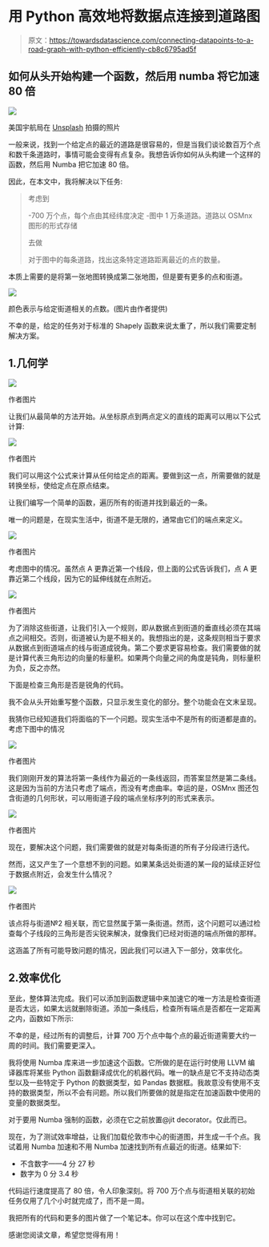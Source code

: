 # 用 Python 高效地将数据点连接到道路图

> 原文：<https://towardsdatascience.com/connecting-datapoints-to-a-road-graph-with-python-efficiently-cb8c6795ad5f>

## 如何从头开始构建一个函数，然后用 numba 将它加速 80 倍

![](img/f8f8355a58a490ad1339a64f391fee7d.png)

美国宇航局在 [Unsplash](https://unsplash.com/s/photos/internet?utm_source=unsplash&utm_medium=referral&utm_content=creditCopyText) 拍摄的照片

一般来说，找到一个给定点的最近的道路是很容易的，但是当我们谈论数百万个点和数千条道路时，事情可能会变得有点复杂。我想告诉你如何从头构建一个这样的函数，然后用 Numba 把它加速 80 倍。

因此，在本文中，我将解决以下任务:

> 考虑到
> 
> -700 万个点，每个点由其经纬度决定
> -图中 1 万条道路。道路以 OSMnx 图形的形式存储
> 
> 去做
> 
> 对于图中的每条道路，找出这条特定道路距离最近的点的数量。

本质上需要的是将第一张地图转换成第二张地图，但是要有更多的点和街道。

![](img/4c2b76178ed66cd073ec145aa0904cb4.png)

颜色表示与给定街道相关的点数。(图片由作者提供)

不幸的是，给定的任务对于标准的 Shapely 函数来说太重了，所以我们需要定制解决方案。

## 1.几何学

![](img/faa56fa98ae9ce324951c70ebbbb7b97.png)

作者图片

让我们从最简单的方法开始。从坐标原点到两点定义的直线的距离可以用以下公式计算:

![](img/9c0884c7351d0a53f11b6e72d1fdc37e.png)

作者图片

我们可以用这个公式来计算从任何给定点的距离。要做到这一点，所需要做的就是转换坐标，使给定点在原点结束。

让我们编写一个简单的函数，遍历所有的街道并找到最近的一条。

唯一的问题是，在现实生活中，街道不是无限的，通常由它们的端点来定义。

![](img/2ac4264a8757cf9b4f1fcd8be4b3e2c6.png)

作者图片

考虑图中的情况。虽然点 A 更靠近第一个线段，但上面的公式告诉我们，点 A 更靠近第二个线段，因为它的延伸线就在点附近。

![](img/832dccf928967c2364512b69cb46fda8.png)

作者图片

为了消除这些街道，让我们引入一个规则，即从数据点到街道的垂直线必须在其端点之间相交。否则，街道被认为是不相关的。我想指出的是，这条规则相当于要求从数据点到街道端点的线与街道成锐角。第二个要求更容易检查。我们需要做的就是计算代表三角形边的向量的标量积。如果两个向量之间的角度是钝角，则标量积为负，反之亦然。

下面是检查三角形是否是锐角的代码。

我不会从头开始重写整个函数，只显示发生变化的部分。整个功能会在文末呈现。

我猜你已经知道我们将面临的下一个问题。现实生活中不是所有的街道都是直的。考虑下图中的情况

![](img/2f0fb129196177075e86eda22e837d05.png)

作者图片

我们刚刚开发的算法将第一条线作为最近的一条线返回，而答案显然是第二条线。这是因为当前的方法只考虑了端点，而没有考虑曲率。幸运的是，OSMnx 图还包含街道的几何形状，可以用街道子段的端点坐标序列的形式来表示。

![](img/44e72de5a6cceec55e23a3a7db6bdde7.png)

作者图片

现在，要解决这个问题，我们需要做的就是对每条街道的所有子分段进行迭代。

然而，这又产生了一个意想不到的问题。如果某条远处街道的某一段的延续正好位于数据点附近，会发生什么情况？

![](img/855445f8fc9b2265d33ff6c19b8f6911.png)

作者图片

该点将与街道№2 相关联，而它显然属于第一条街道。然而，这个问题可以通过检查每个子线段的三角形是否尖锐来解决，就像我们已经对街道的端点所做的那样。

这涵盖了所有可能导致问题的情况，因此我们可以进入下一部分，效率优化。

## 2.效率优化

至此，整体算法完成。我们可以添加到函数逻辑中来加速它的唯一方法是检查街道是否太远，如果太远就删除街道。添加一条线后，检查所有端点是否都在一定距离之内，函数如下所示:

不幸的是，经过所有的调整后，计算 700 万个点中每个点的最近街道需要大约一周的时间。我们需要更深入。

我将使用 Numba 库来进一步加速这个函数。它所做的是在运行时使用 LLVM 编译器库将某些 Python 函数翻译成优化的机器代码。唯一的缺点是它不支持动态类型以及一些特定于 Python 的数据类型，如 Pandas 数据框。我故意没有使用不支持的数据类型，所以不会有问题。所以我们所要做的就是指定在加速函数中使用的变量的数据类型。

对于要用 Numba 强制的函数，必须在它之前放置@jit decorator。仅此而已。

现在，为了测试效率增益，让我们加载伦敦市中心的街道图，并生成一千个点。我试着用 Numba 加速和不用 Numba 加速找到所有点最近的街道。结果如下:

*   不含数字——4 分 27 秒
*   数字为 0 分 3.4 秒

代码运行速度提高了 80 倍，令人印象深刻。将 700 万个点与街道相关联的初始任务仅用了几个小时就完成了，而不是一周。

我把所有的代码和更多的图片做了一个笔记本。你可以在这个库中找到它。

感谢您阅读文章，希望您觉得有用！

[](https://vityazevdanil.medium.com/) 